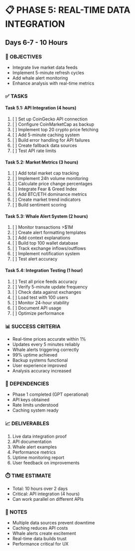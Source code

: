# 📋 PHASE 5: REAL-TIME DATA INTEGRATION
## Days 6-7 - 10 Hours

### 🎯 OBJECTIVES
- Integrate live market data feeds
- Implement 5-minute refresh cycles
- Add whale alert monitoring
- Enhance analysis with real-time metrics

### ✅ TASKS

#### Task 5.1: API Integration (4 hours)
1. [ ] Set up CoinGecko API connection
2. [ ] Configure CoinMarketCap as backup
3. [ ] Implement top 20 crypto price fetching
4. [ ] Add 5-minute caching system
5. [ ] Build error handling for API failures
6. [ ] Create fallback data sources
7. [ ] Test API rate limits

#### Task 5.2: Market Metrics (3 hours)
1. [ ] Add total market cap tracking
2. [ ] Implement 24h volume monitoring
3. [ ] Calculate price change percentages
4. [ ] Integrate Fear & Greed Index
5. [ ] Add BTC/ETH dominance metrics
6. [ ] Create market trend indicators
7. [ ] Build sentiment scoring

#### Task 5.3: Whale Alert System (2 hours)
1. [ ] Monitor transactions >$1M
2. [ ] Create alert formatting templates
3. [ ] Add context explanations
4. [ ] Build top 100 wallet database
5. [ ] Track exchange inflows/outflows
6. [ ] Implement notification system
7. [ ] Test alert accuracy

#### Task 5.4: Integration Testing (1 hour)
1. [ ] Test all price feeds accuracy
2. [ ] Verify 5-minute update frequency
3. [ ] Check data against exchanges
4. [ ] Load test with 100 users
5. [ ] Monitor 24-hour stability
6. [ ] Document API usage
7. [ ] Optimize performance

### 📊 SUCCESS CRITERIA
- Real-time prices accurate within 1%
- Updates every 5 minutes reliably
- Whale alerts triggering correctly
- 99% uptime achieved
- Backup systems functional
- User experience improved
- Analysis accuracy increased

### 🚨 DEPENDENCIES
- Phase 1 completed (GPT operational)
- API keys obtained
- Rate limits understood
- Caching system ready

### 📈 DELIVERABLES
1. Live data integration proof
2. API documentation
3. Whale alert examples
4. Performance metrics
5. Uptime monitoring report
6. User feedback on improvements

### ⏱️ TIME ESTIMATE
- Total: 10 hours over 2 days
- Critical: API integration (4 hours)
- Can work parallel on different APIs

### 📝 NOTES
- Multiple data sources prevent downtime
- Caching reduces API costs
- Whale alerts create excitement
- Real-time data builds trust
- Performance critical for UX